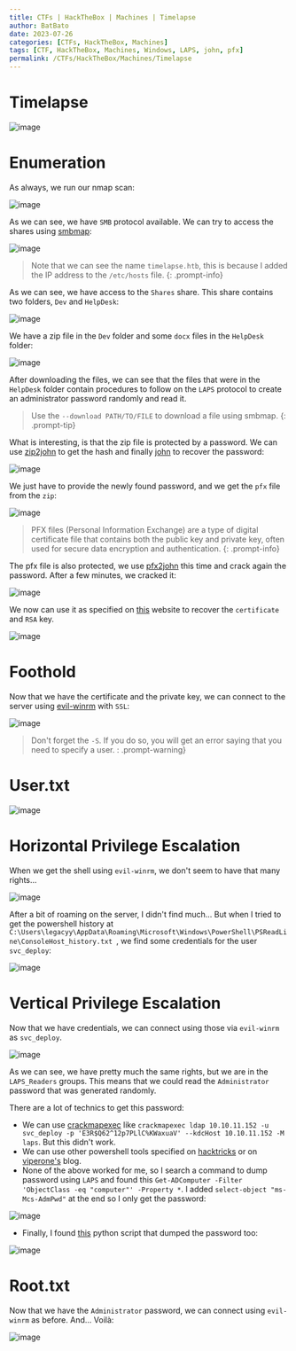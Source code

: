 ```yaml
---
title: CTFs | HackTheBox | Machines | Timelapse
author: BatBato
date: 2023-07-26
categories: [CTFs, HackTheBox, Machines]
tags: [CTF, HackTheBox, Machines, Windows, LAPS, john, pfx]
permalink: /CTFs/HackTheBox/Machines/Timelapse
---
```


# Timelapse

![image](https://github.com/Nouman404/nouman404.github.io/assets/73934639/c42c7b42-f1d8-4140-9cac-769137a9a066)

# Enumeration

As always, we run our nmap scan:

![image](https://github.com/Nouman404/nouman404.github.io/assets/73934639/fa9c8c10-570c-4178-9113-efe557c19d9c)


As we can see, we have `SMB` protocol available. We can try to access the shares using [smbmap](https://www.kali.org/tools/smbmap/):

![image](https://github.com/Nouman404/nouman404.github.io/assets/73934639/59800daa-7168-4ec4-a4ce-3aa115ca1bef)


> Note that we can see the name `timelapse.htb`, this is because I added the IP address to the `/etc/hosts` file.
{: .prompt-info}

As we can see, we have access to the `Shares` share. This share contains two folders, `Dev` and `HelpDesk`:

![image](https://github.com/Nouman404/nouman404.github.io/assets/73934639/1eb0f72d-d099-4c3e-b28e-da428cf310af)

We have a zip file in the `Dev` folder and some `docx` files in the `HelpDesk` folder:

![image](https://github.com/Nouman404/nouman404.github.io/assets/73934639/189312c9-db9f-47c7-a60a-e1cbaf74cf4b)

After downloading the files, we can see that the files that were in the `HelpDesk` folder contain procedures to follow on the `LAPS` protocol to create an administrator password randomly and read it.

> Use the `--download PATH/TO/FILE` to download a file using smbmap.
{: .prompt-tip}

What is interesting, is that the zip file is protected by a password. We can use [zip2john](https://www.kali.org/tools/john/#zip2john) to get the hash and finally [john](https://www.kali.org/tools/john/) to recover the password:

![image](https://github.com/Nouman404/nouman404.github.io/assets/73934639/43f2f220-f20a-43ed-b143-d750eb0c8ba9)

We just have to provide the newly found password, and we get the `pfx` file from the `zip`:

![image](https://github.com/Nouman404/nouman404.github.io/assets/73934639/198b71fc-a2f7-4bcf-b159-394e7da6fddd)

> PFX files (Personal Information Exchange) are a type of digital certificate file that contains both the public key and private key, often used for secure data encryption and authentication.
{: .prompt-info}

The pfx file is also protected, we use [pfx2john](https://www.kali.org/tools/john/#pfx2john) this time and crack again the password. After a few minutes, we cracked it:

![image](https://github.com/Nouman404/nouman404.github.io/assets/73934639/6cb50c3f-41e9-4325-81a4-c38eb046cc2f)

We now can use it as specified on [this](https://www.ibm.com/docs/en/arl/9.7?topic=certification-extracting-certificate-keys-from-pfx-file) website to recover the `certificate` and `RSA` key.

![image](https://github.com/Nouman404/nouman404.github.io/assets/73934639/023a0be8-dbd3-47dc-8236-2941afd1c365)

# Foothold

Now that we have the certificate and the private key, we can connect to the server using [evil-winrm](https://www.kali.org/tools/evil-winrm/) with `SSL`:

![image](https://github.com/Nouman404/nouman404.github.io/assets/73934639/43a7f33d-6617-438c-9bba-a5fdf1690090)

> Don't forget the `-S`. If you do so, you will get an error saying that you need to specify a user.
: .prompt-warning}


# User.txt

![image](https://github.com/Nouman404/nouman404.github.io/assets/73934639/fb0cff83-45e3-45fd-aec8-ec75bea204a4)


# Horizontal Privilege Escalation

When we get the shell using `evil-winrm`, we don't seem to have that many rights... 

![image](https://github.com/Nouman404/nouman404.github.io/assets/73934639/efeda6dd-5156-46e2-9a26-67d17bc83110)

After a bit of roaming on the server, I didn't find much... But when I tried to get the powershell history at `C:\Users\legacyy\AppData\Roaming\Microsoft\Windows\PowerShell\PSReadLine\ConsoleHost_history.txt
`, we find some credentials for the user `svc_deploy`:

![image](https://github.com/Nouman404/nouman404.github.io/assets/73934639/71a330d9-7a4b-42e0-b0a9-4fcc1c352ec5)

# Vertical Privilege Escalation

Now that we have credentials, we can connect using those via `evil-winrm` as `svc_deploy`. 

![image](https://github.com/Nouman404/nouman404.github.io/assets/73934639/adc17918-1a04-490e-8714-cf10920afaf4)

As we can see, we have pretty much the same rights, but we are in the `LAPS_Readers` groups. This means that we could read the `Administrator` password that was generated randomly.

There are a lot of technics to get this password:
- We can use [crackmapexec](https://www.kali.org/tools/crackmapexec/) like `crackmapexec ldap 10.10.11.152 -u svc_deploy -p 'E3R$Q62^12p7PLlC%KWaxuaV' --kdcHost 10.10.11.152 -M laps`. But this didn't work.
- We can use other powershell tools specified on [hacktricks](https://book.hacktricks.xyz/windows-hardening/active-directory-methodology/laps) or on [viperone's](https://viperone.gitbook.io/pentest-everything/everything/everything-active-directory/laps) blog.
- None of the above worked for me, so I search a command to dump password using `LAPS` and found this `Get-ADComputer -Filter 'ObjectClass -eq "computer"' -Property *`. I added `select-object "ms-Mcs-AdmPwd"` at the end so I only get the password:

![image](https://github.com/Nouman404/nouman404.github.io/assets/73934639/f9b17328-6c45-4766-b432-3acd556d6bf6)
- Finally, I found [this](https://github.com/n00py/LAPSDumper) python script that dumped the password too:

![image](https://github.com/Nouman404/nouman404.github.io/assets/73934639/4559c39d-dd30-4ae7-a0cd-061a0ae54828)

# Root.txt

Now that we have the `Administrator` password, we can connect using `evil-winrm` as before. And... Voilà:

![image](https://github.com/Nouman404/nouman404.github.io/assets/73934639/e37e5c82-0954-4861-942b-c1f3ff7fb08e)


